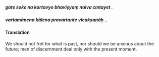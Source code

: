 ##### gate śoko na kartavyo bhaviṣyaṃ naiva cintayet .
##### vartamānena kālena pravartante vicakṣaṇāḥ ..

#### Translation

We should not fret for what is past, nor should we be anxious about the future; men of discernment deal only with the present moment.
